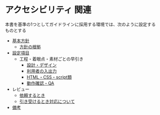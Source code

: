 # アクセシビリティ 関連

本書を基準の1つとしてガイドラインに採用する環境では、次のように設定するものとする

* [基本方針](./10_policy.md)
  * [方針の根拠](./11_grounds.md)
* [設定項目](./30_rules.md)
  * 工程・着眼点・素材ごとの早引き
    * [設計・デザイン](./wcag2.0/lookup/30_design.md)
    * [利用者の入出力](./wcag2.0/lookup/10_input-output.md)
    * [HTML・CSS・script類](./wcag2.0/lookup/50_code.md)
    * [動作確認・QA](./wcag2.0/lookup/90_qa.md)
* レビュー
  * [依頼するとき](./review/10_request.md)
  * [引き受けるとき対応について](./review/30_implement.md)
* [備考](./90_other.md)

